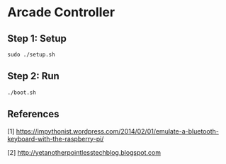 # Arcade Controller

## Step 1: Setup 

```
sudo ./setup.sh
```

## Step 2: Run

```
./boot.sh
```

## References

[1] https://impythonist.wordpress.com/2014/02/01/emulate-a-bluetooth-keyboard-with-the-raspberry-pi/

[2] http://yetanotherpointlesstechblog.blogspot.com
